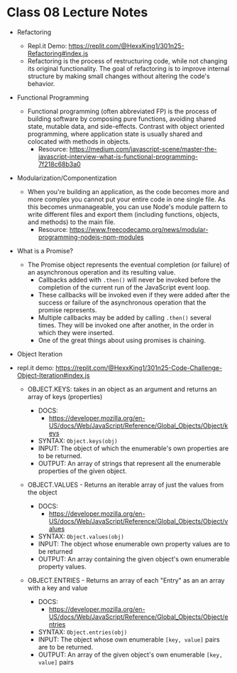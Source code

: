 # Class 08 Lecture Notes

- Refactoring
  - Repl.it Demo: <https://replit.com/@HexxKing1/301n25-Refactoring#index.js>
  - Refactoring is the process of restructuring code, while not changing its original functionality. The goal of refactoring is to improve internal structure by making small changes without altering the code's behavior.

- Functional Programming
  - Functional programming (often abbreviated FP) is the process of building software by composing pure functions, avoiding shared state, mutable data, and side-effects. Contrast with object oriented programming, where application state is usually shared and colocated with methods in objects.
    - Resource: <https://medium.com/javascript-scene/master-the-javascript-interview-what-is-functional-programming-7f218c68b3a0>

- Modularization/Componentization
  - When you're building an application, as the code becomes more and more complex you cannot put your entire code in one single file. As this becomes unmanageable, you can use Node's module pattern to write different files and export them (including functions, objects, and methods) to the main file.
    - Resource: <https://www.freecodecamp.org/news/modular-programming-nodejs-npm-modules>

- What is a Promise?
  - The Promise object represents the eventual completion (or failure) of an asynchronous operation and its resulting value.
    - Callbacks added with `.then()` will never be invoked before the completion of the current run of the JavaScript event loop.
    - These callbacks will be invoked even if they were added after the success or failure of the asynchronous operation that the promise represents.
    - Multiple callbacks may be added by calling `.then()` several times. They will be invoked one after another, in the order in which they were inserted.
    - One of the great things about using promises is chaining.

- Object Iteration
- repl.it demo: <https://replit.com/@HexxKing1/301n25-Code-Challenge-Object-Iteration#index.js>
  - OBJECT.KEYS: takes in an object as an argument and returns an array of keys (properties)
    - DOCS:
      - <https://developer.mozilla.org/en-US/docs/Web/JavaScript/Reference/Global_Objects/Object/keys>
    - SYNTAX: `Object.keys(obj)`
    - INPUT: The object of which the enumerable's own properties are to be returned.
    - OUTPUT: An array of strings that represent all the enumerable properties of the given object.

  - OBJECT.VALUES - Returns an iterable array of just the values from the object
    - DOCS:
      - <https://developer.mozilla.org/en-US/docs/Web/JavaScript/Reference/Global_Objects/Object/values>
    - SYNTAX: `Object.values(obj)`
    - INPUT: The object whose enumerable own property values are to be returned
    - OUTPUT: An array containing the given object's own enumerable property values.

  - OBJECT.ENTRIES - Returns an array of each "Entry" as an an array with a key and value
    - DOCS:
      - <https://developer.mozilla.org/en-US/docs/Web/JavaScript/Reference/Global_Objects/Object/entries>
    - SYNTAX: `Object.entries(obj)`
    - INPUT: The object whose own enumerable `[key, value]` pairs are to be returned.
    - OUTPUT: An array of the given object's own enumerable `[key, value]` pairs
